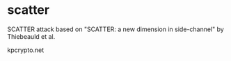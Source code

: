 # scatter
SCATTER attack based on "SCATTER: a new dimension in side-channel" by  Thiebeauld et al.

kpcrypto.net
